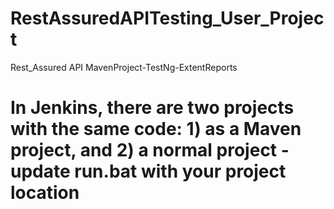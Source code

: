 # RestAssuredAPITesting_User_Project
Rest_Assured API MavenProject-TestNg-ExtentReports
# In Jenkins, there are two projects with the same code: 1) as a Maven project, and 2) a normal project - update run.bat with your project location
